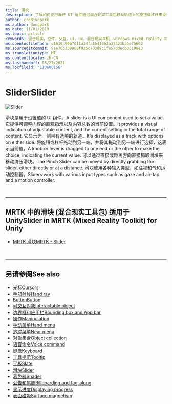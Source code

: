 ```yaml
---
title: 滑块
description: 了解如何使用滑杆 UI 组件通过混合现实工具包移动轨道上的旋钮或杠杆来设置值。
author: cre8ivepark
ms.author: dongpark
ms.date: 11/01/2019
ms.topic: article
keywords: 混合现实，控件，交互，ui，ux，混合现实耳机，windows mixed reality 耳机，虚拟现实耳机，HoloLens，滑杆，MRTK，混合现实工具包
ms.openlocfilehash: c1619a90b7df1a34fa1541663a3f521ba5e75662
ms.sourcegitcommit: 9ae76b339968f035c703d9c1fe57ddecb33198e3
ms.translationtype: MT
ms.contentlocale: zh-CN
ms.lasthandoff: 05/27/2021
ms.locfileid: "110600156"
---
```

# <a name="slider"></a><span data-ttu-id="104ac-104">Slider</span><span class="sxs-lookup"><span data-stu-id="104ac-104">Slider</span></span>

![Slider](images/UX_Hero_Slider.jpg)

<span data-ttu-id="104ac-106">滑块是用于设置值的 UI 组件。</span><span class="sxs-lookup"><span data-stu-id="104ac-106">A slider is a UI component used to set a value.</span></span> <span data-ttu-id="104ac-107">它提供可调整内容的直观指示以及内容总数的当前设置。</span><span class="sxs-lookup"><span data-stu-id="104ac-107">It provides a visual indication of adjustable content, and the current setting in the total range of content.</span></span> <span data-ttu-id="104ac-108">它显示为一侧带有选项的轨道。</span><span class="sxs-lookup"><span data-stu-id="104ac-108">It's displayed as a track with options on either side.</span></span> <span data-ttu-id="104ac-109">将旋钮或杠杆拖动到另一端，并将其拖动到另一端进行选择，这表示当前值。</span><span class="sxs-lookup"><span data-stu-id="104ac-109">A knob or lever is dragged to one end or the other to make the choice, indicating the current value.</span></span> <span data-ttu-id="104ac-110">可以通过直接或距离方向直接抓取滑块来移动挤压滑块。</span><span class="sxs-lookup"><span data-stu-id="104ac-110">The Pinch Slider can be moved by directly grabbing the slider, either directly or at a distance.</span></span> <span data-ttu-id="104ac-111">滑块使用各种输入类型，如注视和气和运动控制器。</span><span class="sxs-lookup"><span data-stu-id="104ac-111">Sliders work with various input types such as gaze and air-tap and a motion controller.</span></span>

<br>

---

## <a name="slider-in-mrtk-mixed-reality-toolkit-for-unity"></a><span data-ttu-id="104ac-112">MRTK 中的滑块 (混合现实工具包) 适用于 Unity</span><span class="sxs-lookup"><span data-stu-id="104ac-112">Slider in MRTK (Mixed Reality Toolkit) for Unity</span></span>

* [<span data-ttu-id="104ac-113">MRTK 滑块</span><span class="sxs-lookup"><span data-stu-id="104ac-113">MRTK - Slider</span></span>](/windows/mixed-reality/mrtk-unity/features/ux-building-blocks/sliders)

<br>

---

## <a name="see-also"></a><span data-ttu-id="104ac-114">另请参阅</span><span class="sxs-lookup"><span data-stu-id="104ac-114">See also</span></span>

* [<span data-ttu-id="104ac-115">光标</span><span class="sxs-lookup"><span data-stu-id="104ac-115">Cursors</span></span>](cursors.md)
* [<span data-ttu-id="104ac-116">手部射线</span><span class="sxs-lookup"><span data-stu-id="104ac-116">Hand ray</span></span>](point-and-commit.md)
* [<span data-ttu-id="104ac-117">Button</span><span class="sxs-lookup"><span data-stu-id="104ac-117">Button</span></span>](button.md)
* [<span data-ttu-id="104ac-118">可交互对象</span><span class="sxs-lookup"><span data-stu-id="104ac-118">Interactable object</span></span>](interactable-object.md)
* [<span data-ttu-id="104ac-119">边界框和应用栏</span><span class="sxs-lookup"><span data-stu-id="104ac-119">Bounding box and App bar</span></span>](app-bar-and-bounding-box.md)
* [<span data-ttu-id="104ac-120">操作</span><span class="sxs-lookup"><span data-stu-id="104ac-120">Manipulation</span></span>](direct-manipulation.md)
* [<span data-ttu-id="104ac-121">手动菜单</span><span class="sxs-lookup"><span data-stu-id="104ac-121">Hand menu</span></span>](hand-menu.md)
* [<span data-ttu-id="104ac-122">追踪菜单</span><span class="sxs-lookup"><span data-stu-id="104ac-122">Near menu</span></span>](near-menu.md)
* [<span data-ttu-id="104ac-123">对象集合</span><span class="sxs-lookup"><span data-stu-id="104ac-123">Object collection</span></span>](object-collection.md)
* [<span data-ttu-id="104ac-124">语音命令</span><span class="sxs-lookup"><span data-stu-id="104ac-124">Voice command</span></span>](voice-input.md)
* [<span data-ttu-id="104ac-125">键盘</span><span class="sxs-lookup"><span data-stu-id="104ac-125">Keyboard</span></span>](keyboard.md)
* [<span data-ttu-id="104ac-126">工具提示</span><span class="sxs-lookup"><span data-stu-id="104ac-126">Tooltip</span></span>](tooltip.md)
* [<span data-ttu-id="104ac-127">平板</span><span class="sxs-lookup"><span data-stu-id="104ac-127">Slate</span></span>](slate.md)
* [<span data-ttu-id="104ac-128">滑块</span><span class="sxs-lookup"><span data-stu-id="104ac-128">Slider</span></span>](slider.md)
* [<span data-ttu-id="104ac-129">着色器</span><span class="sxs-lookup"><span data-stu-id="104ac-129">Shader</span></span>](shader.md)
* [<span data-ttu-id="104ac-130">公告和尾随</span><span class="sxs-lookup"><span data-stu-id="104ac-130">Billboarding and tag-along</span></span>](billboarding-and-tag-along.md)
* [<span data-ttu-id="104ac-131">显示进度</span><span class="sxs-lookup"><span data-stu-id="104ac-131">Displaying progress</span></span>](progress.md)
* [<span data-ttu-id="104ac-132">表面磁吸</span><span class="sxs-lookup"><span data-stu-id="104ac-132">Surface magnetism</span></span>](surface-magnetism.md)